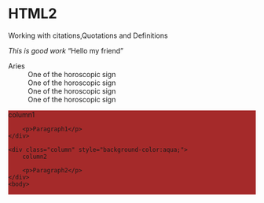# HTML2
Working with citations,Quotations and Definitions
<html>
<head>
</head>
<body>
<cite>This is good work</cite>
<q>Hello my friend</q>
</body>
</html>

<html>
<head>
</head>
<body>
<dl>
<dt>Aries</dt>
<dd>One of the horoscopic sign</dd>
<dd>One of the horoscopic sign</dd> 
<dd>One of the horoscopic sign</dd>
<dd>One of the horoscopic sign</dd>
</dl>
</body>
</html>

<html>
 <head>
  <style>

    .column
    {
        float: left;
        width:50%;
    }
  </style>
 </head>
 <body>
 
      
<body>
    <div class="column" style="background-color:brown;">
        column1

        <p>Paragraph1</p>
    </div>

    <div class="column" style="background-color:aqua;">
        column2

        <p>Paragraph2</p>
    </div>
    <body>
    
    
 </body>
</html>
